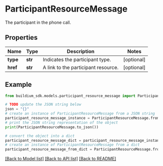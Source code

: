 # ParticipantResourceMessage

The participant in the phone call.

## Properties

Name | Type | Description | Notes
------------ | ------------- | ------------- | -------------
**type** | **str** | Indicates the participant type. | [optional] 
**href** | **str** | A link to the participant resource. | [optional] 

## Example

```python
from buildium_sdk.models.participant_resource_message import ParticipantResourceMessage

# TODO update the JSON string below
json = "{}"
# create an instance of ParticipantResourceMessage from a JSON string
participant_resource_message_instance = ParticipantResourceMessage.from_json(json)
# print the JSON string representation of the object
print(ParticipantResourceMessage.to_json())

# convert the object into a dict
participant_resource_message_dict = participant_resource_message_instance.to_dict()
# create an instance of ParticipantResourceMessage from a dict
participant_resource_message_from_dict = ParticipantResourceMessage.from_dict(participant_resource_message_dict)
```
[[Back to Model list]](../README.md#documentation-for-models) [[Back to API list]](../README.md#documentation-for-api-endpoints) [[Back to README]](../README.md)


